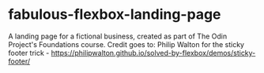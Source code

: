 # fabulous-flexbox-landing-page
A landing page for a fictional business, created as part of The Odin Project's Foundations course.
Credit goes to:
Philip Walton for the sticky footer trick - https://philipwalton.github.io/solved-by-flexbox/demos/sticky-footer/